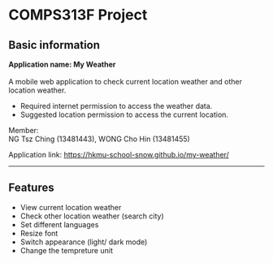 <h1>COMPS313F Project</h1>

<h2>Basic information</h2>

**Application name: My Weather** <br><br>
A mobile web application to check current location weather and other location weather.
<ul>
  <li>Required internet permission to access the weather data.</li>
  <li>Suggested location permission to access the current location.</li>
</ul>

Member:<br>
NG Tsz Ching (13481443), WONG Cho Hin (13481455)<br>

Application link: https://hkmu-school-snow.github.io/my-weather/

___
<h2>Features</h2>
<ul>
  <li>View current location weather</li>
  <li>Check other location weather (search city)</li>
  <li>Set different languages</li>
  <li>Resize font</li>
  <li>Switch appearance (light/ dark mode)</li>
  <li>Change the tempreture unit</li>
</ul>
